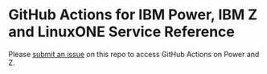 # GitHub Actions for IBM Power, IBM Z and LinuxONE Service Reference

Please [submit an issue](https://github.com/IBM/actionspz/issues) on this repo to access GitHub Actions on Power and Z.
